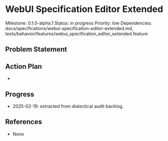 # WebUI Specification Editor Extended
Milestone: 0.1.0-alpha.1
Status: in progress
Priority: low
Dependencies: docs/specifications/webui-specification-editor-extended.md, tests/behavior/features/webui_specification_editor_extended.feature

## Problem Statement
<description>


## Action Plan
- <tasks>

## Progress
- 2025-02-19: extracted from dialectical audit backlog.

## References
- None
